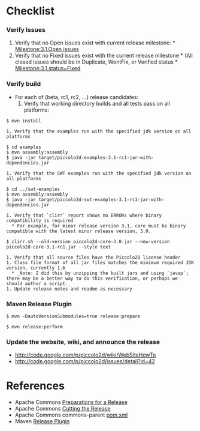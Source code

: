 # Checklist #
### Verify Issues ###
  1. Verify that no Open issues exist with current release milestone:
    * [Milestone:3.1,Open issues](http://code.google.com/p/piccolo2d/issues/list?can=2&q=milestone=1.3.2&colspec=ID%20Type%20Status%20Priority%20Milestone%20Owner%20Toolkit%20Component%20Summary)
  1. Verify that no Fixed issues exist with the current release milestone
    * (All closed issues should be in Duplicate, WontFix, or Verified status
    * [Milestone:3.1,status=Fixed](http://code.google.com/p/piccolo2d/issues/list?can=1&q=Milestone:1.3.2%20status=Fixed&sort=status&colspec=ID%20Type%20Status%20Priority%20Milestone%20Owner%20Toolkit%20Component%20Summary)
### Verify build ###
  * For each of {beta, rc1, rc2, ...} release candidates:
    1. Verify that working directory builds and all tests pass on all platforms:
```
$ mvn install
```
    1. Verify that the examples run with the specified jdk version on all platforms
```
$ cd examples
$ mvn assembly:assembly
$ java -jar target/piccolo2d-examples-3.1-rc1-jar-with-dependencies.jar
```
    1. Verify that the SWT examples run with the specified jdk version on all platforms
```
$ cd ../swt-examples
$ mvn assembly:assembly
$ java -jar target/piccolo2d-swt-examples-3.1-rc1-jar-with-dependencies.jar
```
    1. Verify that `clirr` report shows no ERRORs where binary compatibility is required
      * For example, for minor release version 3.1, core must be binary compatible with the latest minor release version, 3.0.
```
$ clirr.sh --old-version piccolo2d-core-3.0.jar --new-version piccolo2d-core-3.1-rc1.jar --style text
```
    1. Verify that all source files have the Piccolo2D license header
    1. Class file format of all jar files matches the minimum required JDK version, currently 1.6
      * _Note: I did this by unzipping the built jars and using `javap`; there may be a better way to do this verification, or perhaps we should author a script._
    1. Update release notes and readme as necessary


### Maven Release Plugin ###

```
$ mvn -DautoVersionSubmodules=true release:prepare
```

```
$ mvn release:perform
```


### Update the website, wiki, and announce the release ###

  * http://code.google.com/p/piccolo2d/wiki/WebSiteHowTo
  * http://code.google.com/p/piccolo2d/issues/detail?id=42

# References #

  * Apache Commons [Preparations for a Release](http://commons.apache.org/releases/prepare.html)
  * Apache Commons [Cutting the Release](http://commons.apache.org/releases/release.html)
  * Apache Commons commons-parent [pom.xml](http://svn.apache.org/viewvc/commons/proper/commons-parent/trunk/pom.xml?view=annotate)
  * Maven [Release Plugin](http://maven.apache.org/plugins/maven-release-plugin/)